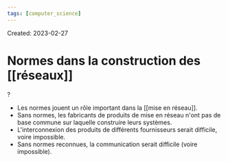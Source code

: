 ```yaml
---
tags: [computer_science] 
---
```

Created: 2023-02-27

# Normes dans la construction des [[réseaux]]
?
- Les normes jouent un rôle important dans la [[mise en réseau]].
- Sans normes, les fabricants de produits de mise en réseau n'ont pas de base commune sur laquelle construire leurs systèmes.
- L'interconnexion des produits de différents fournisseurs serait difficile, voire impossible.
- Sans normes reconnues, la communication serait difficile (voire impossible).
<!--SR:!2023-03-14,3,250-->